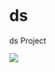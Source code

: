 # ds
ds Project
<div>
<img src="https://user-images.githubusercontent.com/75604070/102335457-4a2c5200-3fd3-11eb-9725-202f9693db28.png">
</div>

